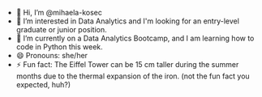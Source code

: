 - 👋 Hi, I’m @mihaela-kosec
- 👀 I’m interested in Data Analytics and I'm looking for an entry-level graduate or junior position. 
- 🌱 I’m currently on a Data Analytics Bootcamp, and I am learning how to code in Python this week.
- 😄 Pronouns: she/her
- ⚡ Fun fact: The Eiffel Tower can be 15 cm taller during the summer months due to the thermal expansion of the iron.
  (not the fun fact you expected, huh?)

<!---
mihaela-kosec/mihaela-kosec is a ✨ special ✨ repository because its `README.md` (this file) appears on your GitHub profile.
You can click the Preview link to take a look at your changes.
--->
